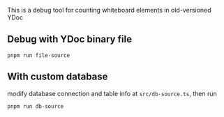 This is a debug tool for counting whiteboard elements in old-versioned YDoc

## Debug with YDoc binary file

```shell
pnpm run file-source
```

## With custom database

modify database connection and table info at `src/db-source.ts`, then run

```
pnpm run db-source
```
